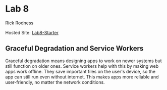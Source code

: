 # Lab 8 

Rick Rodness

Hosted Site: [Lab8-Starter](https://rickrodness.github.io/Lab8-Starter/)

## Graceful Degradation and Service Workers
Graceful degradation means designing apps to work on newer systems but still function on older ones. Service workers help with this by making web apps work offline. They save important files on the user's device, so the app can still run even without internet. This makes apps more reliable and user-friendly, no matter the network conditions.
